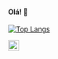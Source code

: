 #### Olá! 👋


[![Top Langs](https://github-readme-stats.vercel.app/api/top-langs/?username=LarisseDepa)](https://github.com/LarisseDepa/github-readme-stats)





<a href="https://www.linkedin.com/in/larissedepa/">
  <img align="left" alt="Shreya's LinkedIn" width="22px" src="https://cdn.jsdelivr.net/npm/simple-icons@v3/icons/linkedin.svg" />
</a>




